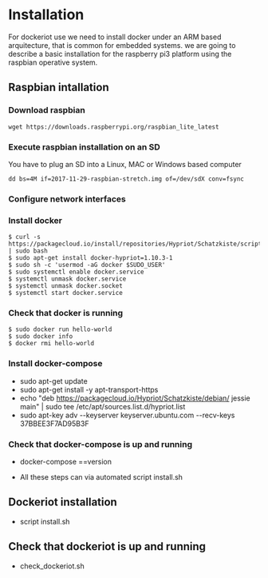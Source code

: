 
# Installation

For dockeriot use we need to install docker under an ARM based arquitecture, that is common for embedded systems. 
we are going to describe a basic installation for the raspberry pi3 platform using the raspbian operative system.

## Raspbian intallation
### Download raspbian
```
wget https://downloads.raspberrypi.org/raspbian_lite_latest
```
### Execute raspbian installation on an SD
You have to plug an SD into a Linux, MAC or Windows based computer
```
dd bs=4M if=2017-11-29-raspbian-stretch.img of=/dev/sdX conv=fsync
```
### Configure network interfaces


### Install docker
```
$ curl -s https://packagecloud.io/install/repositories/Hypriot/Schatzkiste/script.deb.sh | sudo bash
$ sudo apt-get install docker-hypriot=1.10.3-1
$ sudo sh -c 'usermod -aG docker $SUDO_USER'
$ sudo systemctl enable docker.service
$ systemctl unmask docker.service
$ systemctl unmask docker.socket
$ systemctl start docker.service
```
### Check that docker is running
```
$ sudo docker run hello-world   
$ sudo docker info 
$ docker rmi hello-world 
```
### Install docker-compose 

* sudo apt-get update
* sudo apt-get install -y apt-transport-https
* echo "deb https://packagecloud.io/Hypriot/Schatzkiste/debian/ jessie main" | sudo tee /etc/apt/sources.list.d/hypriot.list
* sudo apt-key adv --keyserver keyserver.ubuntu.com --recv-keys 37BBEE3F7AD95B3F


### Check that docker-compose is up and running
* docker-compose ==version

* All these steps can via automated script install.sh

## Dockeriot installation
* script install.sh
## Check that dockeriot is up and running
* check_dockeriot.sh
